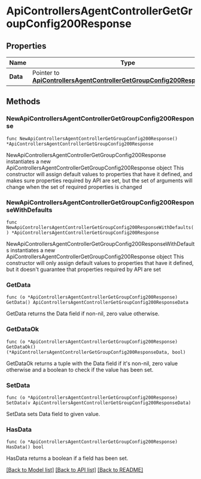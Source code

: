 # ApiControllersAgentControllerGetGroupConfig200Response

## Properties

Name | Type | Description | Notes
------------ | ------------- | ------------- | -------------
**Data** | Pointer to [**ApiControllersAgentControllerGetGroupConfig200ResponseData**](ApiControllersAgentControllerGetGroupConfig200ResponseData.md) |  | [optional] 

## Methods

### NewApiControllersAgentControllerGetGroupConfig200Response

`func NewApiControllersAgentControllerGetGroupConfig200Response() *ApiControllersAgentControllerGetGroupConfig200Response`

NewApiControllersAgentControllerGetGroupConfig200Response instantiates a new ApiControllersAgentControllerGetGroupConfig200Response object
This constructor will assign default values to properties that have it defined,
and makes sure properties required by API are set, but the set of arguments
will change when the set of required properties is changed

### NewApiControllersAgentControllerGetGroupConfig200ResponseWithDefaults

`func NewApiControllersAgentControllerGetGroupConfig200ResponseWithDefaults() *ApiControllersAgentControllerGetGroupConfig200Response`

NewApiControllersAgentControllerGetGroupConfig200ResponseWithDefaults instantiates a new ApiControllersAgentControllerGetGroupConfig200Response object
This constructor will only assign default values to properties that have it defined,
but it doesn't guarantee that properties required by API are set

### GetData

`func (o *ApiControllersAgentControllerGetGroupConfig200Response) GetData() ApiControllersAgentControllerGetGroupConfig200ResponseData`

GetData returns the Data field if non-nil, zero value otherwise.

### GetDataOk

`func (o *ApiControllersAgentControllerGetGroupConfig200Response) GetDataOk() (*ApiControllersAgentControllerGetGroupConfig200ResponseData, bool)`

GetDataOk returns a tuple with the Data field if it's non-nil, zero value otherwise
and a boolean to check if the value has been set.

### SetData

`func (o *ApiControllersAgentControllerGetGroupConfig200Response) SetData(v ApiControllersAgentControllerGetGroupConfig200ResponseData)`

SetData sets Data field to given value.

### HasData

`func (o *ApiControllersAgentControllerGetGroupConfig200Response) HasData() bool`

HasData returns a boolean if a field has been set.


[[Back to Model list]](../README.md#documentation-for-models) [[Back to API list]](../README.md#documentation-for-api-endpoints) [[Back to README]](../README.md)


